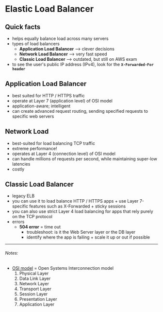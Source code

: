 # Elastic Load Balancer

## Quick facts
- helps equally balance load across many servers
- types of load balancers
  * __Application Load Balancer__ ⟶ clever decisions
  * __Network Load Balancer__ ⟶ very fast speed
  * __Classic Load Balancer__ ⟶ outdated, but still on AWS exam
- to see the user's public IP address (IPv4), look for the __`X-Forwarded-For header`__

## Application Load Balancer
- best suited for HTTP / HTTPS traffic
- operate at Layer 7 (application level) of OSI model
- application-aware; intelligent
- can create advanced request routing, sending specified requests to specific web servers

## Network Load 
- best-suited for load balancing TCP traffic
- extreme performance!
- operates at Layer 4 (connection level) of OSI model
- can handle millions of requests per second, while maintaining super-low latencies
- costly

## Classic Load Balancer
- legacy ELB
- you can use it to load balance HTTP / HTTPS apps + use Layer 7-specific features such as X-Forwarded + sticky sessions
- you can also use strict Layer 4 load balancing for apps that rely purely on the TCP protocol
- errors
  - __504 error__ = time out
    - troubleshoot: is it the Web Server layer or the DB layer
    - identify where the app is failing + scale it up or out if possible

-----

###### Notes:
- [OSI model](https://en.wikipedia.org/wiki/OSI_model) = Open Systems Interconnection model
  1. Physical Layer
  2. Data Link Layer
  3. Network Layer
  4. Transport Layer
  5. Session Layer
  6. Presentation Layer
  7. Application Layer